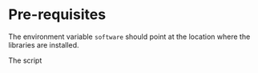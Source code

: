 # Pre-requisites

The environment variable `software` should point at the location where the libraries
are installed.  

The script 
